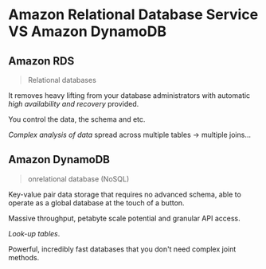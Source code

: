 # Amazon Relational Database Service VS Amazon DynamoDB

## Amazon RDS

> Relational databases

It removes heavy lifting from your database administrators with automatic *high availability and recovery* provided.

You control the data, the schema and etc.

*Complex analysis of data* spread across multiple tables -> multiple joins...

## Amazon DynamoDB

> onrelational database (NoSQL)

Key-value pair data storage that requires no advanced schema, able to operate as a global database at the touch of a button.

Massive throughput, petabyte scale potential and granular API access.

*Look-up tables*.

Powerful, incredibly fast databases that you don't need complex joint methods.
